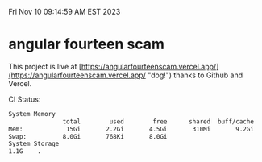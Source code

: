 Fri Nov 10 09:14:59 AM EST 2023

# angular fourteen scam


This project is live at [https://angularfourteenscam.vercel.app/](https://angularfourteenscam.vercel.app/ "dog!") thanks to Github and Vercel.

CI Status: 

```bash
System Memory
               total        used        free      shared  buff/cache   available
Mem:            15Gi       2.2Gi       4.5Gi       310Mi       9.2Gi        13Gi
Swap:          8.0Gi       768Ki       8.0Gi
System Storage
1.1G	.
```
